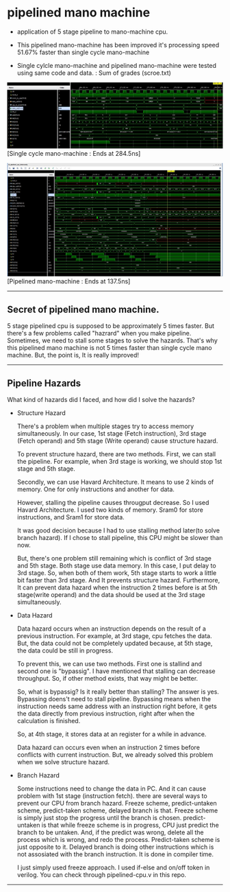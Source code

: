 # pipelined mano machine

- application of 5 stage pipeline to mano-machine cpu.
  

- This pipelined mano-machine has been improved it's processing speed 51.67% faster than single cycle mano-machine 

- Single cylcle mano-machine and pipelined mano-machine were tested using same code and data. : Sum of grades (scroe.txt)

![single cycle mano machine](/image/tb_cpu.jpg)
[Single cycle mano-machine : Ends at 284.5ns]

![pipelined mano machine](/image/pipelined-cpu.jpg)
[Pipelined mano-machine : Ends at 137.5ns]

-----
## Secret of pipelined mano machine.

5 stage pipelined cpu is supposed to be approximately 5 times faster. But there's a few problems called "hazrard" when you make pipeline. Sometimes, we need to stall some stages to solve the hazards. That's why this pipelined mano machine is not 5 times faster than single cycle mano machine. But, the point is, It is really improved!

-----------------

## Pipeline Hazards

What kind of hazards did I faced, and how did I solve the hazards?

- Structure Hazard

    There's a problem when multiple stages try to access memory simultaneously. In our case, 1st stage (Fetch instruction), 3rd stage (Fetch operand) and 5th stage (Write operand) cause structure hazard. <br/>
    
    To prevent structure hazard, there are two methods. First, we can stall the pipeline. For example, when 3rd stage is working, we should stop 1st stage and 5th stage. 
    <br/>

    Secondly, we can use Havard Architecture. It means to use 2 kinds of memory. One for only instructions and another for data. <br/>

    However, stalling the pipeline causes througput decrease. So I used Havard Architecture. I used two kinds of memory. Sram0 for store instructions, and Sram1 for store data. <br/>

    It was good decision because I had to use stalling method later(to solve branch hazard). If I chose to stall pipeline, this CPU might be slower than now. <br/>

    But, there's one problem still remaining which is conflict of 3rd stage and 5th stage. Both stage use data memory. In this case, I put delay to 3rd stage. So, when both of them work, 5th stage starts to work a little bit faster than 3rd stage. And It prevents structure hazard. Furthermore, It can prevent data hazard when the instruction 2 times before is at 5th stage(write operand) and the data should be used at the 3rd stage simultaneously. <br/>

- Data Hazard

    Data hazard occurs when an instruction depends on the result of a previous instruction. For example, at 3rd stage, cpu fetches the data. But, the data could not be completely updated because, at 5th stage, the data could be still in progress. <br/>

    To prevent this, we can use two methods. First one is stallind and second one is "bypassig". I have mentioned that stalling can decrease throughput. So, if other method exists, that way might be better. <br/>

    So, what is bypassig? Is it really better than stalling? The answer is yes. Bypassing doens't need to stall pipeline. Bypassing means when the instruction needs same address with an instruction right before, it gets the data directly from previous instruction, right after when the calculation is finished. <br/>

    So, at 4th stage, it stores data at an register for a while in advance. <br/>

    Data hazard can occurs even when an instruction 2 times before conflicts with current instruction. But, we already solved this problem when we solve structure hazard. <br/>

- Branch Hazard

    Some instructions need to change the data in PC. And it can cause problem with 1st stage (instruction fetch). there are several ways to prevent our CPU from branch hazard. Freeze scheme, predict-untaken scheme, predict-taken scheme, delayed branch is that. Freeze scheme is simply just stop the progress until the branch is chosen. predict-untaken is that while freeze scheme is in progress, CPU just predict the branch to be untaken. And, if the predict was wrong, delete all the process which is wrong, and redo the process. Predict-taken scheme is just opposite to it. Delayed branch is doing other instructions which is not assosiated with the branch instruction. It is done in compiler time. <br/>

    I just simply used freeze approach. I used if-else and on/off token in verilog. You can check through pipelined-cpu.v in this repo.


---------------------------

